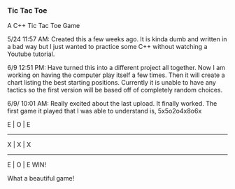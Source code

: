 ### Tic Tac Toe
A C++ Tic Tac Toe Game

5/24 11:57 AM:
Created this a few weeks ago. It is kinda dumb and written in a bad way but I just wanted to practice some C++ without watching a Youtube tutorial.

6/9 12:51 PM:
Have turned this into a different project all together. Now I am working on having the computer play itself a few times. Then it will create a chart listing the best starting positions. Currently it is unable to have any tactics so the first version will be based off of completely random choices. 

6/9/ 10:01 AM:
Really excited about the last upload. It finally worked. The first game it played that I was able to understand is, 5x5o2o4x8o6x

E | O | E
_________
X | X | X
_________
E | O | E
WIN!

What a beautiful game!
